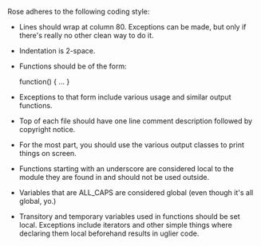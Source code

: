 Rose adheres to the following coding style:

* Lines should wrap at column 80. Exceptions can be made, but only if there's
  really no other clean way to do it.
* Indentation is 2-space.
* Functions should be of the form:

    function() {
       ...
    }

* Exceptions to that form include various usage and similar output functions.
* Top of each file should have one line comment description followed by
  copyright notice.
* For the most part, you should use the various output classes to print things
  on screen.
* Functions starting with an underscore are considered local to the module
  they are found in and should not be used outside.
* Variables that are ALL_CAPS are considered global (even though it's all
  global, yo.)
* Transitory and temporary variables used in functions should be set local.
  Exceptions include iterators and other simple things where declaring them
  local beforehand results in uglier code.
